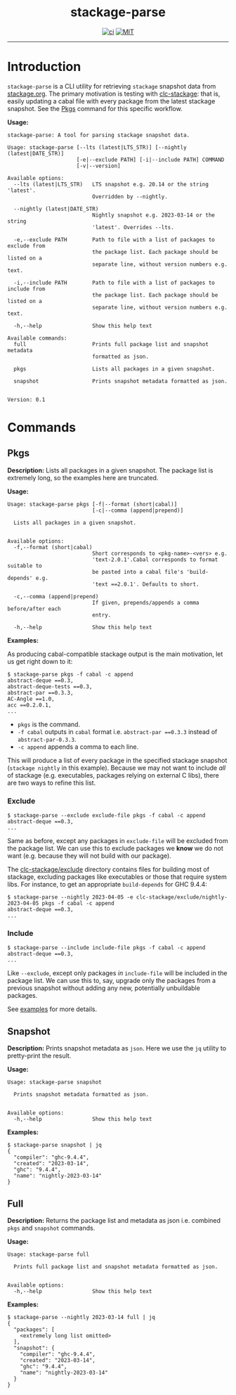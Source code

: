 <div align="center">

# stackage-parse

[![ci](http://img.shields.io/github/actions/workflow/status/tbidne/stackage-parse/ci.yaml?branch=main)](https://github.com/tbidne/stackage-parse/actions/workflows/ci.yaml)
[![MIT](https://img.shields.io/github/license/tbidne/stackage-parse?color=blue)](https://opensource.org/licenses/MIT)

</div>

---

# Introduction

`stackage-parse` is a CLI utility for retrieving `stackage` snapshot data from [stackage.org](www.stackage.org). The primary motivation is testing with [clc-stackage](https://github.com/Bodigrim/clc-stackage): that is, easily updating a cabal file with every package from the latest stackage snapshot. See the [Pkgs](#pkgs) command for this specific workflow.

**Usage:**

```
stackage-parse: A tool for parsing stackage snapshot data.

Usage: stackage-parse [--lts (latest|LTS_STR)] [--nightly (latest|DATE_STR)]
                      [-e|--exclude PATH] [-i|--include PATH] COMMAND
                      [-v|--version]

Available options:
  --lts (latest|LTS_STR)   LTS snapshot e.g. 20.14 or the string 'latest'.
                           Overridden by --nightly.

  --nightly (latest|DATE_STR)
                           Nightly snapshot e.g. 2023-03-14 or the string
                           'latest'. Overrides --lts.

  -e,--exclude PATH        Path to file with a list of packages to exclude from
                           the package list. Each package should be listed on a
                           separate line, without version numbers e.g. text.

  -i,--include PATH        Path to file with a list of packages to include from
                           the package list. Each package should be listed on a
                           separate line, without version numbers e.g. text.

  -h,--help                Show this help text

Available commands:
  full                     Prints full package list and snapshot metadata
                           formatted as json.

  pkgs                     Lists all packages in a given snapshot.

  snapshot                 Prints snapshot metadata formatted as json.


Version: 0.1
```

# Commands

## Pkgs

**Description:** Lists all packages in a given snapshot. The package list is extremely long, so the examples here are truncated.

**Usage:**

```
Usage: stackage-parse pkgs [-f|--format (short|cabal)]
                           [-c|--comma (append|prepend)]

  Lists all packages in a given snapshot.


Available options:
  -f,--format (short|cabal)
                           Short corresponds to <pkg-name>-<vers> e.g.
                           'text-2.0.1'.Cabal corresponds to format suitable to
                           be pasted into a cabal file's 'build-depends' e.g.
                           'text ==2.0.1'. Defaults to short.

  -c,--comma (append|prepend)
                           If given, prepends/appends a comma before/after each
                           entry.

  -h,--help                Show this help text
```

**Examples:**

As producing cabal-compatible stackage output is the main motivation, let us get right down to it:

```
$ stackage-parse pkgs -f cabal -c append
abstract-deque ==0.3,
abstract-deque-tests ==0.3,
abstract-par ==0.3.3,
AC-Angle ==1.0,
acc ==0.2.0.1,
...
```

* `pkgs` is the command.
* `-f cabal` outputs in `cabal` format i.e. `abstract-par ==0.3.3` instead of `abstract-par-0.3.3`.
* `-c append` appends a comma to each line.

This will produce a list of every package in the specified stackage snapshot (`stackage nightly` in this example). Because we may not want to include _all_ of stackage (e.g. executables, packages relying on external C libs), there are two ways to refine this list.

### Exclude

```
$ stackage-parse --exclude exclude-file pkgs -f cabal -c append
abstract-deque ==0.3,
...
```

Same as before, except any packages in `exclude-file` will be excluded from the package list. We can use this to exclude packages we **know** we do not want (e.g. because they will not build with our package).

The [clc-stackage/exclude](clc-stackage/exclude) directory contains files for building most of stackage, excluding packages like executables or those that require system libs. For instance, to get an appropriate `build-depends` for GHC 9.4.4:

```
$ stackage-parse --nightly 2023-04-05 -e clc-stackage/exclude/nightly-2023-04-05 pkgs -f cabal -c append
abstract-deque ==0.3,
...
```

### Include

```
$ stackage-parse --include include-file pkgs -f cabal -c append
abstract-deque ==0.3,
...
```

Like `--exclude`, except only packages _in_ `include-file` will be included in the package list. We can use this to, say, upgrade only the packages from a previous snapshot without adding any new, potentially unbuildable packages.

See [examples](examples/) for more details.

## Snapshot

**Description:** Prints snapshot metadata as `json`. Here we use the `jq` utility to pretty-print the result.

**Usage:**
```
Usage: stackage-parse snapshot

  Prints snapshot metadata formatted as json.


Available options:
  -h,--help                Show this help text
```

**Examples:**

```
$ stackage-parse snapshot | jq
{
  "compiler": "ghc-9.4.4",
  "created": "2023-03-14",
  "ghc": "9.4.4",
  "name": "nightly-2023-03-14"
}
```

## Full

**Description:** Returns the package list and metadata as json i.e. combined `pkgs` and `snapshot` commands.

**Usage:**

```
Usage: stackage-parse full

  Prints full package list and snapshot metadata formatted as json.


Available options:
  -h,--help                Show this help text
```

**Examples:**

```
$ stackage-parse --nightly 2023-03-14 full | jq
{
  "packages": [
    <extremely long list omitted>
  ],
  "snapshot": {
    "compiler": "ghc-9.4.4",
    "created": "2023-03-14",
    "ghc": "9.4.4",
    "name": "nightly-2023-03-14"
  }
}
```